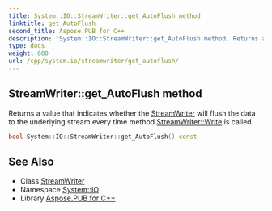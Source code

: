 ```yaml
---
title: System::IO::StreamWriter::get_AutoFlush method
linktitle: get_AutoFlush
second_title: Aspose.PUB for C++
description: 'System::IO::StreamWriter::get_AutoFlush method. Returns a value that indicates whether the StreamWriter will flush the data to the underlying stream every time method StreamWriter::Write is called in C++.'
type: docs
weight: 600
url: /cpp/system.io/streamwriter/get_autoflush/
---
```

## StreamWriter::get_AutoFlush method


Returns a value that indicates whether the [StreamWriter](../) will flush the data to the underlying stream every time method [StreamWriter::Write](../write/) is called.

```cpp
bool System::IO::StreamWriter::get_AutoFlush() const
```

## See Also

* Class [StreamWriter](../)
* Namespace [System::IO](../../)
* Library [Aspose.PUB for C++](../../../)
